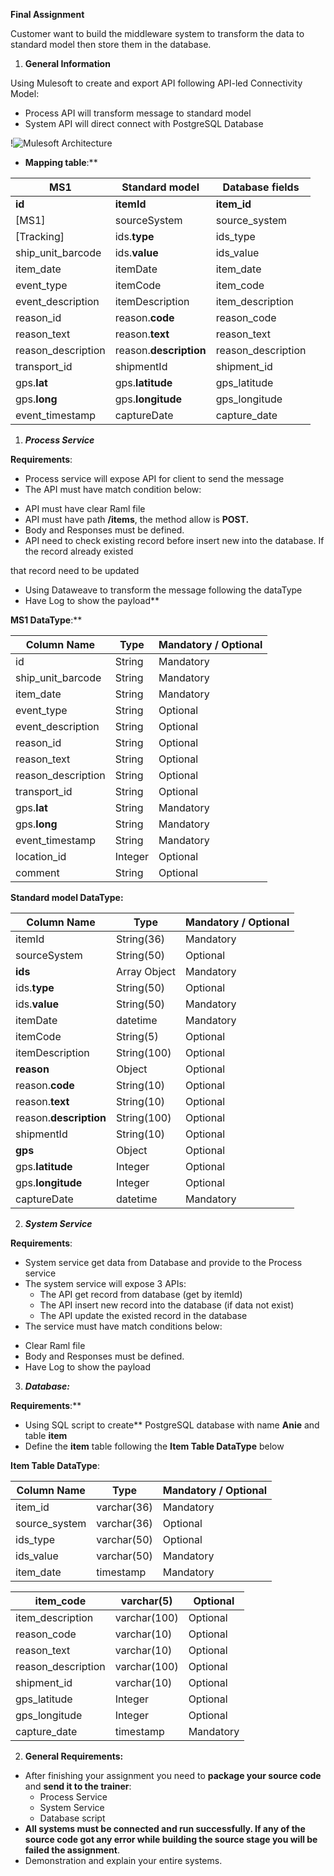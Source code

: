 **Final Assignment** 

Customer want to build the middleware system to transform the data to standard model then store them in the database. 

1. **General Information** 

Using Mulesoft to create and export API following API-led Connectivity Model: 

- Process API will transform message to standard model 
- System API will direct connect with PostgreSQL Database 

!![Mulesoft Architecture](https://github.com/vantri1010/mulesoft-ojt/assets/31728513/4873badc-850d-4b10-8aaa-2fc867ac2137)

- **Mapping table**:** 



|**MS1** |**Standard model** |**Database fields** |
| - | - | - |
|**id** |**itemId** |**item\_id** |
|[MS1] |sourceSystem |source\_system |
|[Tracking] |ids.**type** |ids\_type |
|ship\_unit\_barcode |ids.**value** |ids\_value |
|item\_date |itemDate |item\_date |
|event\_type |itemCode |item\_code |
|event\_description |itemDescription |item\_description |
|reason\_id |reason.**code** |reason\_code |
|reason\_text |reason.**text** |reason\_text |
|reason\_description |reason.**description** |reason\_description |
|transport\_id |shipmentId |shipment\_id |
|gps.**lat** |gps.**latitude** |gps\_latitude |
|gps.**long** |gps.**longitude** |gps\_longitude |
|event\_timestamp |captureDate |capture\_date |

1. ***Process Service*** 

**Requirements**: 

- Process service will expose API for client to send the message  
- The API must have match condition below: 
+ API must have clear Raml file  
+ API must have path **/items**, the method allow is **POST.** 
+ Body and Responses must be defined. 
+ API need to check existing record before insert new into the database. If the record already existed 

that record need to be updated 

+ Using Dataweave to transform the message following the dataType 
+ Have Log to show the payload** 

**MS1 DataType**:** 



|**Column Name** |**Type** |**Mandatory / Optional** |
| - | - | - |
|id |String |Mandatory |
|ship\_unit\_barcode |String |Mandatory |
|item\_date |String |Mandatory |
|event\_type |String |Optional |
|event\_description |String |Optional |
|reason\_id |String |Optional |
|reason\_text |String |Optional |
|reason\_description |String |Optional |
|transport\_id |String |Optional |
|gps.**lat** |String |Mandatory |
|gps.**long** |String |Mandatory |
|event\_timestamp |String |Mandatory |
|location\_id |Integer |Optional |
|comment |String |Optional |

**Standard model DataType:** 



|**Column Name** |**Type** |**Mandatory / Optional** |
| - | - | - |
|itemId |String(36) |Mandatory |
|sourceSystem |String(50) |Optional |
|**ids** |Array Object |Mandatory |
|ids.**type** |String(50) |Optional |
|ids.**value** |String(50) |Mandatory |
|itemDate |datetime |Mandatory |
|itemCode |String(5) |Optional |
|itemDescription |String(100) |Optional |
|**reason** |Object |Optional |
|reason.**code** |String(10) |Optional |
|reason.**text** |String(10) |Optional |
|reason.**description** |String(100) |Optional |
|shipmentId |String(10) |Optional |
|**gps** |Object |Optional |
|gps.**latitude** |Integer |Optional |
|gps.**longitude** |Integer |Optional |
|captureDate |datetime |Mandatory |

2. ***System Service*** 

**Requirements**: 

- System service get data from Database and provide to the Process service 
- The system service will expose 3 APIs: 
  - The API get record from database (get by itemId) 
  - The API insert new record into the database (if data not exist) 
  - The API update the existed record in the database  
- The service must have match conditions below: 
+ Clear Raml file 
+ Body and Responses must be defined. 
+ Have Log to show the payload 
3. ***Database:*** 

**Requirements**:** 

- Using SQL script to create** PostgreSQL database with name **Anie** and table **item** 
- Define the **item** table following the **Item Table DataType** below 

**Item Table DataType**: 



|**Column Name** |**Type** |**Mandatory / Optional** |
| - | - | - |
|item\_id |varchar(36) |Mandatory |
|source\_system |varchar(36) |Optional |
|ids\_type |varchar(50) |Optional |
|ids\_value |varchar(50) |Mandatory |
|item\_date |timestamp |Mandatory |



|item\_code |varchar(5) |Optional |
| - | - | - |
|item\_description |varchar(100) |Optional |
|reason\_code |varchar(10) |Optional |
|reason\_text |varchar(10) |Optional |
|reason\_description |varchar(100) |Optional |
|shipment\_id |varchar(10) |Optional |
|gps\_latitude |Integer |Optional |
|gps\_longitude |Integer |Optional |
|capture\_date |timestamp |Mandatory |

2. **General Requirements:** 
- After finishing your assignment you need to **package your source code** and **send it to the trainer**:  
  - Process Service 
  - System Service 
  - Database script 
- **All systems must be connected and run successfully. If any of the source code got any error while building the source stage you will be failed the assignment**. 
- Demonstration and explain your entire systems.  
